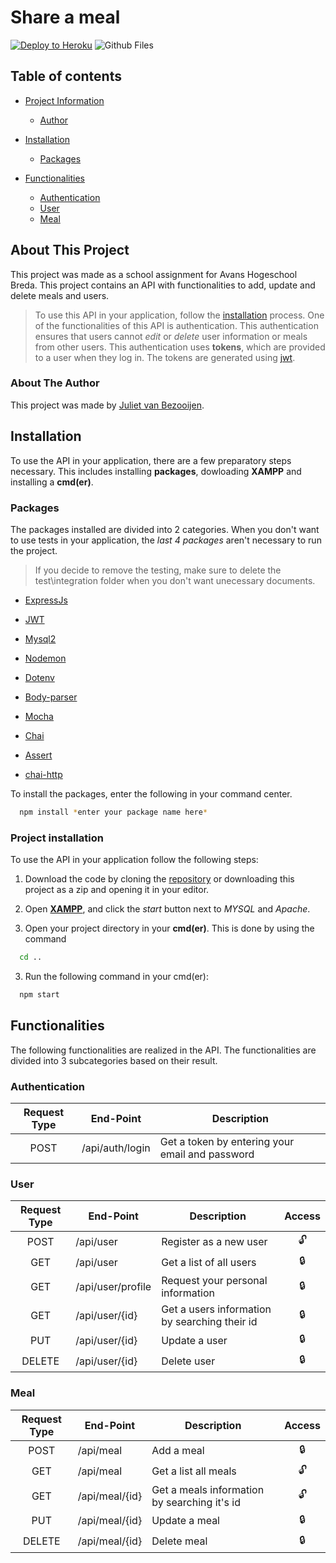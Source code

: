 # Share a meal
[![Deploy to Heroku](https://github.com/Julietvb/programmeren-4-shareameal/actions/workflows/main.yml/badge.svg)](https://github.com/Julietvb/programmeren-4-shareameal/actions/workflows)
![Github Files](https://img.shields.io/badge/Files-21-pink)


## Table of contents

 - [Project Information](#about-this-project)
    - [Author](#about-the-author)

 - [Installation](#installation)    
    - [Packages](#packages)

 - [Functionalities](#functionalities)
    - [Authentication](#authentication)
    - [User](#user)
    - [Meal](#meal)

## About This Project
This project was made as a school assignment for Avans Hogeschool Breda. This project contains an API with functionalities to add, update and delete meals and users. 
> To use this API in your application, follow the [installation](#installation) process. 
One of the functionalities of this API is authentication. This authentication ensures that users cannot *edit* or *delete* user information or meals from other users. This authentication uses **tokens**, which are provided to a user when they log in. The tokens are generated using [jwt](https://jwt.io).



### About The Author
This project was made by [Juliet van Bezooijen](https://github.com/Julietvb).



## Installation
To use the API in your application, there are a few preparatory steps necessary. This includes installing **packages**, dowloading **XAMPP** and installing a **cmd(er)**.

### Packages
The packages installed are divided into 2 categories. When you don't want to use tests in your application, the *last 4 packages* aren't necessary to run the project.
> If you decide to remove the testing, make sure to delete the test\integration folder when you don't want unecessary documents. 

- [ExpressJs](https://expressjs.com/)
- [JWT](https://jwt.io)
- [Mysql2](https://www.npmjs.com/package/mysql2)
- [Nodemon](https://www.npmjs.com/package/nodemon)
- [Dotenv](https://www.npmjs.com/package/dotenv)
- [Body-parser](https://www.npmjs.com/package/body-parser)




- [Mocha](https://mochajs.org/)
- [Chai](https://www.chaijs.com/)
- [Assert](https://www.npmjs.com/package/assert)
- [chai-http](https://www.chaijs.com/plugins/chai-http/)

To install the packages, enter the following in your command center. 

```bash
  npm install *enter your package name here*
```

### Project installation
To use the API in your application follow the following steps:

1. Download the code by cloning the [repository](https://github.com/Julietvb/programmeren-4-shareameal) or downloading this project as a zip and opening it in your editor.

2. Open [**XAMPP**](https://www.apachefriends.org/index.html), and click the *start* button next to *MYSQL* and *Apache*. 

3. Open your project directory in your **cmd(er)**. This is done by using the command
```bash
  cd ..
```

3. Run the following command in your cmd(er):

```bash
  npm start
```

## Functionalities
The following functionalities are realized in the API. The functionalities are divided into 3 subcategories based on their result.

### Authentication

|**Request Type**|**End-Point**|**Description**
|:-:|---|---|
|POST| /api/auth/login | Get a token by entering your email and password |

### User

|**Request Type**|**End-Point**|**Description**|**Access**|
|:-:|---|---|:-:|
|POST| /api/user | Register as a new user | :unlock: |
|GET| /api/user | Get a list of all users | :lock: |
|GET| /api/user/profile | Request your personal information | :lock: |
|GET| /api/user/{id} | Get a users information by searching their id | :lock: |
|PUT| /api/user/{id} | Update a user | :lock: |
|DELETE| /api/user/{id} | Delete user | :lock: |

### Meal
|**Request Type**|**End-Point**|**Description**|**Access**|
|:-:|---|---|:-:|
|POST| /api/meal | Add a meal | :lock: |
|GET| /api/meal | Get a list all meals | :unlock: |
|GET| /api/meal/{id} | Get a meals information by searching it's id | :unlock: |
|PUT| /api/meal/{id} | Update a meal | :lock: |
|DELETE| /api/meal/{id} | Delete meal | :lock: |

